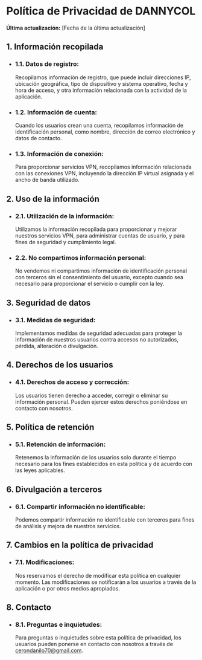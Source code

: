 <!DOCTYPE html>
<html>
<head>
    <title>Política de Privacidad de DANNYCOL</title>
    <style>
        body {
            background-image: url('https://img.freepik.com/foto-gratis/fondo-abstracto-textura_1258-30504.jpg');
            background-size: cover;
            background-repeat: no-repeat;
        }
    </style>
</head>
<body>

<h1>Política de Privacidad de DANNYCOL</h1>

<p><strong>Última actualización:</strong> [Fecha de la última actualización]</p>

<h2>1. Información recopilada</h2>
<ul>
    <li>
        <h3>1.1. Datos de registro:</h3>
        <p>Recopilamos información de registro, que puede incluir direcciones IP, ubicación geográfica, tipo de dispositivo y sistema operativo, fecha y hora de acceso, y otra información relacionada con la actividad de la aplicación.</p>
    </li>
    <li>
        <h3>1.2. Información de cuenta:</h3>
        <p>Cuando los usuarios crean una cuenta, recopilamos información de identificación personal, como nombre, dirección de correo electrónico y datos de contacto.</p>
    </li>
    <li>
        <h3>1.3. Información de conexión:</h3>
        <p>Para proporcionar servicios VPN, recopilamos información relacionada con las conexiones VPN, incluyendo la dirección IP virtual asignada y el ancho de banda utilizado.</p>
    </li>
</ul>

<h2>2. Uso de la información</h2>
<ul>
    <li>
        <h3>2.1. Utilización de la información:</h3>
        <p>Utilizamos la información recopilada para proporcionar y mejorar nuestros servicios VPN, para administrar cuentas de usuario, y para fines de seguridad y cumplimiento legal.</p>
    </li>
    <li>
        <h3>2.2. No compartimos información personal:</h3>
        <p>No vendemos ni compartimos información de identificación personal con terceros sin el consentimiento del usuario, excepto cuando sea necesario para proporcionar el servicio o cumplir con la ley.</p>
    </li>
</ul>

<h2>3. Seguridad de datos</h2>
<ul>
    <li>
        <h3>3.1. Medidas de seguridad:</h3>
        <p>Implementamos medidas de seguridad adecuadas para proteger la información de nuestros usuarios contra accesos no autorizados, pérdida, alteración o divulgación.</p>
    </li>
</ul>

<h2>4. Derechos de los usuarios</h2>
<ul>
    <li>
        <h3>4.1. Derechos de acceso y corrección:</h3>
        <p>Los usuarios tienen derecho a acceder, corregir o eliminar su información personal. Pueden ejercer estos derechos poniéndose en contacto con nosotros.</p>
    </li>
</ul>

<h2>5. Política de retención</h2>
<ul>
    <li>
        <h3>5.1. Retención de información:</h3>
        <p>Retenemos la información de los usuarios solo durante el tiempo necesario para los fines establecidos en esta política y de acuerdo con las leyes aplicables.</p>
    </li>
</ul>

<h2>6. Divulgación a terceros</h2>
<ul>
    <li>
        <h3>6.1. Compartir información no identificable:</h3>
        <p>Podemos compartir información no identificable con terceros para fines de análisis y mejora de nuestros servicios.</p>
    </li>
</ul>

<h2>7. Cambios en la política de privacidad</h2>
<ul>
    <li>
        <h3>7.1. Modificaciones:</h3>
        <p>Nos reservamos el derecho de modificar esta política en cualquier momento. Las modificaciones se notificarán a los usuarios a través de la aplicación o por otros medios apropiados.</p>
    </li>
</ul>

<h2>8. Contacto</h2>
<ul>
    <li>
        <h3>8.1. Preguntas e inquietudes:</h3>
        <p>Para preguntas o inquietudes sobre esta política de privacidad, los usuarios pueden ponerse en contacto con nosotros a través de <a href="mailto:cerondanilo70@gmail.com">cerondanilo70@gmail.com</a>.</p>
    </li>
</ul>

</body>
</html>
